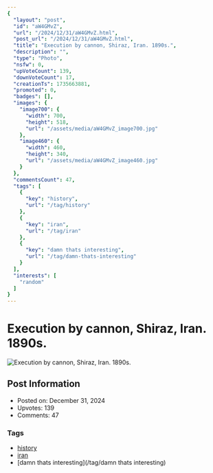 ```yaml
---
{
  "layout": "post",
  "id": "aW4GMvZ",
  "url": "/2024/12/31/aW4GMvZ.html",
  "post_url": "/2024/12/31/aW4GMvZ.html",
  "title": "Execution by cannon, Shiraz, Iran. 1890s.",
  "description": "",
  "type": "Photo",
  "nsfw": 0,
  "upVoteCount": 139,
  "downVoteCount": 17,
  "creationTs": 1735663881,
  "promoted": 0,
  "badges": [],
  "images": {
    "image700": {
      "width": 700,
      "height": 518,
      "url": "/assets/media/aW4GMvZ_image700.jpg"
    },
    "image460": {
      "width": 460,
      "height": 340,
      "url": "/assets/media/aW4GMvZ_image460.jpg"
    }
  },
  "commentsCount": 47,
  "tags": [
    {
      "key": "history",
      "url": "/tag/history"
    },
    {
      "key": "iran",
      "url": "/tag/iran"
    },
    {
      "key": "damn thats interesting",
      "url": "/tag/damn-thats-interesting"
    }
  ],
  "interests": [
    "random"
  ]
}
---
```


# Execution by cannon, Shiraz, Iran. 1890s.

![Execution by cannon, Shiraz, Iran. 1890s.](/assets/media/aW4GMvZ_image700.jpg)

## Post Information

- Posted on: December 31, 2024
- Upvotes: 139
- Comments: 47

### Tags

- [history](/tag/history)
- [iran](/tag/iran)
- [damn thats interesting](/tag/damn thats interesting)
